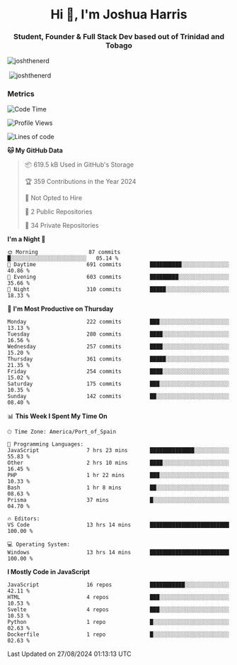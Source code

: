 <h1 align="center">Hi 👋, I'm Joshua Harris</h1>
<h3 align="center">Student, Founder & Full Stack Dev based out of Trinidad and Tobago</h3>

<p align="left"> <img src="https://komarev.com/ghpvc/?username=JoshTheDeveloperr" alt="joshthenerd" /> </p>

<p>&nbsp;<img align="center" src="https://github-readme-stats.vercel.app/api?username=JoshTheDeveloperr&show_icons=true&count_private=true" alt="joshthenerd" /></p>

### Metrics

<!--START_SECTION:waka-->
![Code Time](http://img.shields.io/badge/Code%20Time-911%20hrs%2048%20mins-blue)

![Profile Views](http://img.shields.io/badge/Profile%20Views-0-blue)

![Lines of code](https://img.shields.io/badge/From%20Hello%20World%20I%27ve%20Written-3.3%20million%20lines%20of%20code-blue)

**🐱 My GitHub Data** 

> 📦 619.5 kB Used in GitHub's Storage 
 > 
> 🏆 359 Contributions in the Year 2024
 > 
> 🚫 Not Opted to Hire
 > 
> 📜 2 Public Repositories 
 > 
> 🔑 34 Private Repositories 
 > 
**I'm a Night 🦉** 

```text
🌞 Morning                87 commits          █░░░░░░░░░░░░░░░░░░░░░░░░   05.14 % 
🌆 Daytime                691 commits         ██████████░░░░░░░░░░░░░░░   40.86 % 
🌃 Evening                603 commits         █████████░░░░░░░░░░░░░░░░   35.66 % 
🌙 Night                  310 commits         █████░░░░░░░░░░░░░░░░░░░░   18.33 % 
```
📅 **I'm Most Productive on Thursday** 

```text
Monday                   222 commits         ███░░░░░░░░░░░░░░░░░░░░░░   13.13 % 
Tuesday                  280 commits         ████░░░░░░░░░░░░░░░░░░░░░   16.56 % 
Wednesday                257 commits         ████░░░░░░░░░░░░░░░░░░░░░   15.20 % 
Thursday                 361 commits         █████░░░░░░░░░░░░░░░░░░░░   21.35 % 
Friday                   254 commits         ████░░░░░░░░░░░░░░░░░░░░░   15.02 % 
Saturday                 175 commits         ███░░░░░░░░░░░░░░░░░░░░░░   10.35 % 
Sunday                   142 commits         ██░░░░░░░░░░░░░░░░░░░░░░░   08.40 % 
```


📊 **This Week I Spent My Time On** 

```text
🕑︎ Time Zone: America/Port_of_Spain

💬 Programming Languages: 
JavaScript               7 hrs 23 mins       ██████████████░░░░░░░░░░░   55.83 % 
Other                    2 hrs 10 mins       ████░░░░░░░░░░░░░░░░░░░░░   16.45 % 
PHP                      1 hr 22 mins        ███░░░░░░░░░░░░░░░░░░░░░░   10.33 % 
Bash                     1 hr 8 mins         ██░░░░░░░░░░░░░░░░░░░░░░░   08.63 % 
Prisma                   37 mins             █░░░░░░░░░░░░░░░░░░░░░░░░   04.70 % 

🔥 Editors: 
VS Code                  13 hrs 14 mins      █████████████████████████   100.00 % 

💻 Operating System: 
Windows                  13 hrs 14 mins      █████████████████████████   100.00 % 
```

**I Mostly Code in JavaScript** 

```text
JavaScript               16 repos            ███████████░░░░░░░░░░░░░░   42.11 % 
HTML                     4 repos             ███░░░░░░░░░░░░░░░░░░░░░░   10.53 % 
Svelte                   4 repos             ███░░░░░░░░░░░░░░░░░░░░░░   10.53 % 
Python                   1 repo              █░░░░░░░░░░░░░░░░░░░░░░░░   02.63 % 
Dockerfile               1 repo              █░░░░░░░░░░░░░░░░░░░░░░░░   02.63 % 
```




 Last Updated on 27/08/2024 01:13:13 UTC
<!--END_SECTION:waka-->
